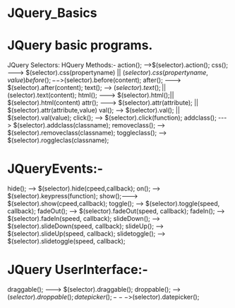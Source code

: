# JQuery_Basics
JQuery basic programs.
=====================================================================================================================
JQuery Selectors:
HQuery Methods:-
action();  -->$(selector).action();
css();   ---> $(selector).css(propertyname) ||  $(selector).css(propertyname,value)
before();   -- >$(selector).before(content);
after(); ---> $(selector).after(content);
text(); --> $(selector).text(); ||$(selector).text(content);
html(); ---> $(selector).html();||   $(selector).html(content)
attr(); ---> $(selector).attr(attribute); || $(selector).attr(attribute,value)
val(); --> $(selector).val(); || $(selector).val(value);
click();  --> $(selector).click(function);
addclass();  ---> $(selector).addclass(classname);
removeclass(); --> $(selector).removeclass(classname);
toggleclass();  --> $(selector).roggleclas(classname);

JQueryEvents:-
===========================
hide();  --> $(selector).hide(cpeed,callback);
on(); --> $(selector).keypress(function);
show();---> $(selector).show(cpeed,callback);
toggle();  --> $(selector).toggle(speed, callback);
fadeOut();  --> $(selector).fadeOut(speed, callback);
fadeIn(); --> $(selector).fadeIn(speed, callback);
slideDown(); --> $(selector).slideDown(speed, callback);
slideUp();  --> $(selector).slideUp(speed, callback);
slidetoggle(); --> $(selector).slidetoggle(speed, callback);

JQuery UserInterface:-
=====================================================
draggable();  ---> $(selector).draggable();
droppable();  --> $(selector).droppable();
datepicker();  --->$(selector).datepicker();
